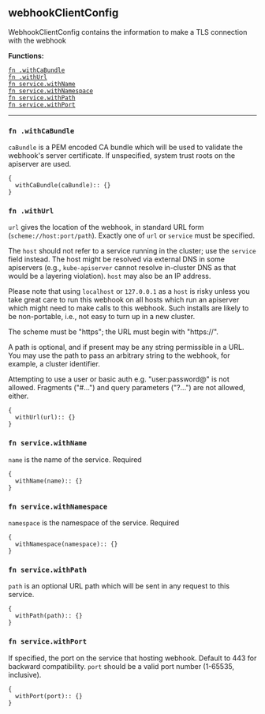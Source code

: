
## webhookClientConfig
WebhookClientConfig contains the information to make a TLS connection with the webhook

**Functions:**

[`fn .withCaBundle`](#fn-withcabundle)  
[`fn .withUrl`](#fn-withurl)  
[`fn service.withName`](#fn-servicewithname)  
[`fn service.withNamespace`](#fn-servicewithnamespace)  
[`fn service.withPath`](#fn-servicewithpath)  
[`fn service.withPort`](#fn-servicewithport)  

---


### `fn .withCaBundle`
`caBundle` is a PEM encoded CA bundle which will be used to validate the webhook's server certificate. If unspecified, system trust roots on the apiserver are used.
```jsonnet
{
  withCaBundle(caBundle):: {}
}
```

### `fn .withUrl`
`url` gives the location of the webhook, in standard URL form (`scheme://host:port/path`). Exactly one of `url` or `service` must be specified.

The `host` should not refer to a service running in the cluster; use the `service` field instead. The host might be resolved via external DNS in some apiservers (e.g., `kube-apiserver` cannot resolve in-cluster DNS as that would be a layering violation). `host` may also be an IP address.

Please note that using `localhost` or `127.0.0.1` as a `host` is risky unless you take great care to run this webhook on all hosts which run an apiserver which might need to make calls to this webhook. Such installs are likely to be non-portable, i.e., not easy to turn up in a new cluster.

The scheme must be "https"; the URL must begin with "https://".

A path is optional, and if present may be any string permissible in a URL. You may use the path to pass an arbitrary string to the webhook, for example, a cluster identifier.

Attempting to use a user or basic auth e.g. "user:password@" is not allowed. Fragments ("#...") and query parameters ("?...") are not allowed, either.
```jsonnet
{
  withUrl(url):: {}
}
```

### `fn service.withName`
`name` is the name of the service. Required
```jsonnet
{
  withName(name):: {}
}
```

### `fn service.withNamespace`
`namespace` is the namespace of the service. Required
```jsonnet
{
  withNamespace(namespace):: {}
}
```

### `fn service.withPath`
`path` is an optional URL path which will be sent in any request to this service.
```jsonnet
{
  withPath(path):: {}
}
```

### `fn service.withPort`
If specified, the port on the service that hosting webhook. Default to 443 for backward compatibility. `port` should be a valid port number (1-65535, inclusive).
```jsonnet
{
  withPort(port):: {}
}
```

